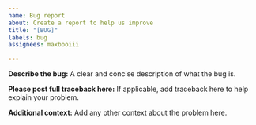 ```yaml
---
name: Bug report
about: Create a report to help us improve
title: "[BUG]"
labels: bug
assignees: maxbooiii

---
```


**Describe the bug:**
A clear and concise description of what the bug is.

**Please post full traceback here:**
If applicable, add traceback here to help explain your problem.

**Additional context:**
Add any other context about the problem here.
